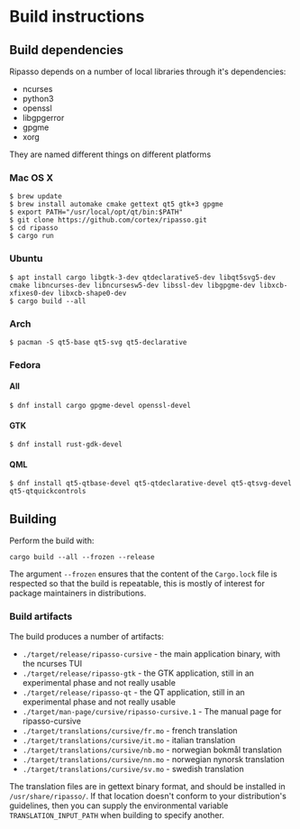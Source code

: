 # Build instructions

## Build dependencies

Ripasso depends on a number of local libraries through it's dependencies:

 * ncurses
 * python3
 * openssl
 * libgpgerror
 * gpgme
 * xorg

They are named different things on different platforms

### Mac OS X

```
$ brew update
$ brew install automake cmake gettext qt5 gtk+3 gpgme
$ export PATH="/usr/local/opt/qt/bin:$PATH"
$ git clone https://github.com/cortex/ripasso.git
$ cd ripasso
$ cargo run
```

### Ubuntu
```
$ apt install cargo libgtk-3-dev qtdeclarative5-dev libqt5svg5-dev cmake libncurses-dev libncursesw5-dev libssl-dev libgpgme-dev libxcb-xfixes0-dev libxcb-shape0-dev
$ cargo build --all
```

### Arch
```
$ pacman -S qt5-base qt5-svg qt5-declarative
```
### Fedora
#### All
```
$ dnf install cargo gpgme-devel openssl-devel
```
#### GTK
```
$ dnf install rust-gdk-devel
```
#### QML
```
$ dnf install qt5-qtbase-devel qt5-qtdeclarative-devel qt5-qtsvg-devel qt5-qtquickcontrols
```
## Building

Perform the build with:
```
cargo build --all --frozen --release
```
The argument `--frozen` ensures that the content of the `Cargo.lock` file is respected so that the build is repeatable,
this is mostly of interest for package maintainers in distributions.

### Build artifacts

The build produces a number of artifacts:
 * `./target/release/ripasso-cursive` - the main application binary, with the ncurses TUI
 * `./target/release/ripasso-gtk` - the GTK application, still in an experimental phase and not really usable
 * `./target/release/ripasso-qt` - the QT application, still in an experimental phase and not really usable
 * `./target/man-page/cursive/ripasso-cursive.1` - The manual page for ripasso-cursive
 * `./target/translations/cursive/fr.mo` - french translation
 * `./target/translations/cursive/it.mo` - italian translation
 * `./target/translations/cursive/nb.mo` - norwegian bokmål translation
 * `./target/translations/cursive/nn.mo` - norwegian nynorsk translation
 * `./target/translations/cursive/sv.mo` - swedish translation

The translation files are in gettext binary format, and should be installed in `/usr/share/ripasso/`. If that location doesn't
conform to your distribution's guidelines, then you can supply the environmental variable `TRANSLATION_INPUT_PATH` when building to specify another.
